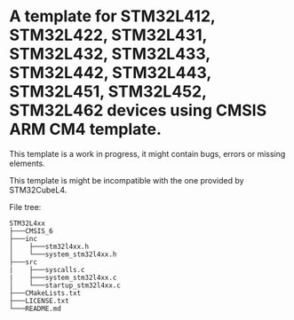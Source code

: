 # A template for STM32L412, STM32L422, STM32L431, STM32L432, STM32L433, STM32L442, STM32L443, STM32L451, STM32L452, STM32L462 devices using CMSIS ARM CM4 template.

This template is a work in progress, it might contain bugs, errors or missing elements.

This template is might be incompatible with the one provided by STM32CubeL4.

File tree:
```
STM32L4xx
├───CMSIS_6
├───inc
│    ├───stm32l4xx.h
│    └───system_stm32l4xx.h
├───src
|    ├───syscalls.c
|    ├───system_stm32l4xx.c
│    └───startup_stm32l4xx.c
├───CMakeLists.txt
├───LICENSE.txt
└───README.md
```

